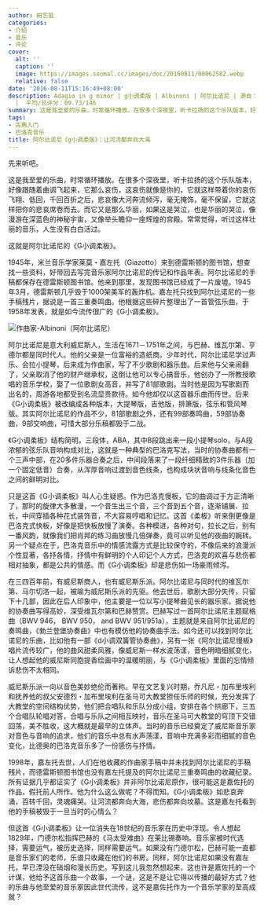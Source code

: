 ```yaml
---
author: 田艺苗
categories:
- 介绍
- 音乐
- 评论
cover:
  alt: ''
  caption: ''
  image: https://images.soomal.cc/images/doc/20160811/00062582.webp
  relative: false
date: '2016-08-11T15:16:49+08:00'
description: Adagio in g minor | g小调柔版 | Albinoni | 阿尔比诺尼 | 源自：微信公众号：田艺苗的田 | 版权：转载
  |  平均/总评分：09.73/146
summary: 这是我至爱的乐曲，时常循环播放。在很多个深夜里，听卡拉扬的这个乐队版本，好像跟随着曲调飞起来，它那么哀伤，这哀伤就像是你的，它就这样带着你的哀伤飞翔、低回，千回百折之后，悲哀像大河奔流倾泻，毫无掩饰，毫不保留，它就这样把你的悲哀席卷而去……
tags:
- 古典入门
- 巴洛克音乐
title: 阿尔比诺尼《g小调柔版》：让河流都奔向大海
---
```


先来听吧。



这是我至爱的乐曲，时常循环播放。在很多个深夜里，听卡拉扬的这个乐队版本，好像跟随着曲调飞起来，它那么哀伤，这哀伤就像是你的，它就这样带着你的哀伤飞翔、低回，千回百折之后，悲哀像大河奔流倾泻，毫无掩饰，毫不保留，它就这样把你的悲哀席卷而去。而它又是那么华丽，如果这是哭泣，也是华丽的哭泣，像漫游在深蓝色的神秘宇宙，又像举头瞻仰一座辉煌的宫殿。常常觉得，听过这样壮丽的音乐，人生没有白白活过。

这就是阿尔比诺尼的《G小调柔板》。

1945年，米兰音乐学家莱莫・嘉左托（Giazotto）来到德雷斯顿的图书馆，想查找一些资料，好带回去写完音乐家阿尔比诺尼的传记和作品年表。阿尔比诺尼的手稿都保存在德雷斯顿图书馆。他来到那里，发现图书馆已经成了一片废墟。1945年3月，德雷斯顿几乎毁于1000架美军的轰炸机。嘉左托只找到阿尔比诺尼的一些手稿残片，据说是一首三重奏鸣曲。他根据这些碎片整理出了一首管弦乐曲，于1958年发表，就是如今流传很广的《G小调柔板》。

![作曲家-Albinoni（阿尔比诺尼）](https://images.soomal.cc/images/doc/20160811/00062581_01.webp)





阿尔比诺尼是意大利威尼斯人，生活在1671－1751年之间，与巴赫、维瓦尔第、亨德尔都是同时代人。他的父亲是一位富裕的造纸商。少年时代，阿尔比诺尼学过声乐、会拉小提琴，后来成为作曲家，写了不少歌剧和器乐曲。后来他与父亲闹翻了，父亲取消了他的财产继承权，这倒让他可以专心搞音乐，他创办了一所教授歌唱的音乐学校，娶了一位歌剧女高音，并写了81部歌剧。当时他是因为写歌剧而出名的，周游各地都受到名流显贵款待。如今他却仅以这首器乐曲而传世。后来《G小调柔板》被改编成各种版本，大提琴版，吉他版，排箫版，弦乐和管风琴版。其实阿尔比诺尼的作品不少，81部歌剧之外，还有99部奏鸣曲，59部协奏曲，9部交响曲，可惜大部分乐稿都毁于二战。

《G小调柔板》结构简明，三段体，ABA，其中B段跳出来一段小提琴solo，与A段浓郁的弦乐队音响构成对比，这就是一种典型的巴洛克写法，当时的协奏曲都有一个三声中部，在20多件乐器合奏之后，中间段落来了一段纤细精致的3件乐器（加一个固定低音）合奏，从浑厚音响过渡到音色线条，也构成块状音响与线条化音色之间的鲜明对比。

只是这首《G小调柔板》叫人心生疑惑。作为巴洛克慢板，它的曲调过于方正清晰了，那时的旋律大多散漫，一个音生出三个音，三个音到五个音，逐渐铺展、拉长，中间穿插各种花式装饰音，不大容易哼唱和记忆。这首《柔板》听来倒更像是巴洛克式快板，好像是把快板放慢了演奏。各种模进，各种对句，拉长之后，别有一番风韵，就像我们把肖邦的练习曲放慢几倍弹奏，竟可以听见他的夜曲的婉转。另一个疑点在于，巴洛克音乐中的情感流露方式是比较保守的，不像后来的浪漫派个性显著，各抒各情，抒情中有鲜明的个人印记个人方式，巴洛克的欢喜与悲伤都相对抽象，都是公共的情感。而《G小调柔板》却是悲伤如一场豪雨倾泻。

在三四百年前，有威尼斯商人，也有威尼斯乐派。阿尔比诺尼与同时代的维瓦尔第、马尔切洛一起，被喻为威尼斯乐派的先驱。他去世后，歌剧大部分失传，只留下十几部，因此在后人印象中，他主要是一位以写小提琴曲见长的器乐家。据说他的协奏曲写得高妙，深受维瓦尔第和巴赫赞赏。巴赫写过一首阿尔比诺尼主题赋格曲（BWV 946， BWV 950， and BWV 951/951a），主题就是来自阿尔比诺尼的奏鸣曲，《勃兰登堡协奏曲》中也有模仿他的协奏曲手法。如今还可以找到阿尔比诺尼的乐曲，比如他有一部《d小调双簧管协奏曲》，另有一张《阿尔比诺尼慢板》唱片流传较广，他的曲风甜柔风雅，像威尼斯一样水波荡漾，音色明暗细腻变化，让人想起他的威尼斯同胞提香绘画中的温暖明丽，与《G小调柔板》里面的忘情倾诉悲伤不太相同。

威尼斯乐派一向以音色美妙绝伦而著称。早在文艺复兴时期，乔凡尼・加布里埃利和抚养他的叔父安德烈・加布里埃利在圣马可大教堂担任乐师的时候，充分发挥了大教堂的空间结构优势，他们把合唱队和乐队分成小组，安排在各个拱廊下，三五个合唱队轮唱对答，合唱与乐队之间相互映衬，音乐在圣马可大教堂的穹顶下交错回荡，美不胜收，这大概就是最早的立体声。当时的音乐已经奠定了威尼斯音乐家对音色与音响的追求，他们的音乐中总有水声荡漾，音响中充满多彩而细腻的音色变化，比德奥的巴洛克音乐多了一份感伤与抒情。

1998年，嘉左托去世，人们在他收藏的作曲家手稿中并未找到阿尔比诺尼的手稿残片，而德雷斯顿图书馆也没有嘉左托提及的阿尔比诺尼三重奏鸣曲的收藏纪录。所有证据几乎都证实了《G小调柔板》并非阿尔比诺尼原作，很可能这是嘉佐托的作品，假托前人所作。他为什么这么做呢？不得而知。《G小调柔板》如悲哀奔涌，百转千回，灵魂痛哭。让河流都奔向大海，悲伤都奔向坟墓。这是嘉左托看到他的手稿被毁于一旦当时的心情么？

但这首《G小调柔板》让一位消失在18世纪的音乐家在历史中浮现。令人想起1829年，门德尔松指挥巴赫的《马太受难曲》在莱比锡奏响。音乐家被时代选择，需要运气，被历史选择，同样需要运气。如果没有门德尔松，巴赫可能一直都是音乐家们的老师，乐谱只收藏在他们的书房。同样，阿尔比诺尼如果没有嘉左托，早已湮没在硝烟和漫长历史。写到这儿我忽然想起来，这也许是嘉佐托的一个计谋，他给予这首乐曲一个故事，一个谜，这是不是让它得以传播的最好方式？他的乐曲与他至爱的音乐家因此世代流传，这不是嘉佐托作为一个音乐学家的至高成就？